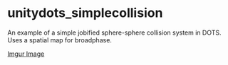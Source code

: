 # unitydots_simplecollision
An example of a simple jobified sphere-sphere collision system in DOTS. Uses a spatial map for broadphase.

[Imgur Image](https://imgur.com/fI3RkYd)
